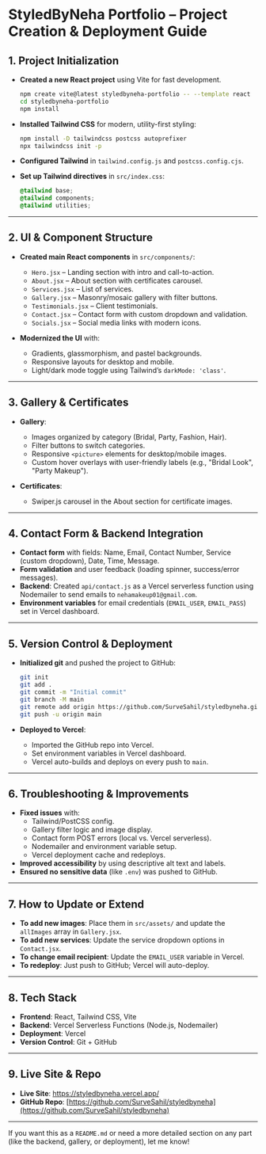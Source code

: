 # StyledByNeha Portfolio – Project Creation & Deployment Guide

## 1. **Project Initialization**

- **Created a new React project** using Vite for fast development.
  ```sh
  npm create vite@latest styledbyneha-portfolio -- --template react
  cd styledbyneha-portfolio
  npm install
  ```

- **Installed Tailwind CSS** for modern, utility-first styling:
  ```sh
  npm install -D tailwindcss postcss autoprefixer
  npx tailwindcss init -p
  ```

- **Configured Tailwind** in `tailwind.config.js` and `postcss.config.cjs`.
- **Set up Tailwind directives** in `src/index.css`:
  ```css
  @tailwind base;
  @tailwind components;
  @tailwind utilities;
  ```

---

## 2. **UI & Component Structure**

- **Created main React components** in `src/components/`:
  - `Hero.jsx` – Landing section with intro and call-to-action.
  - `About.jsx` – About section with certificates carousel.
  - `Services.jsx` – List of services.
  - `Gallery.jsx` – Masonry/mosaic gallery with filter buttons.
  - `Testimonials.jsx` – Client testimonials.
  - `Contact.jsx` – Contact form with custom dropdown and validation.
  - `Socials.jsx` – Social media links with modern icons.

- **Modernized the UI** with:
  - Gradients, glassmorphism, and pastel backgrounds.
  - Responsive layouts for desktop and mobile.
  - Light/dark mode toggle using Tailwind’s `darkMode: 'class'`.

---

## 3. **Gallery & Certificates**

- **Gallery**:
  - Images organized by category (Bridal, Party, Fashion, Hair).
  - Filter buttons to switch categories.
  - Responsive `<picture>` elements for desktop/mobile images.
  - Custom hover overlays with user-friendly labels (e.g., "Bridal Look", "Party Makeup").

- **Certificates**:
  - Swiper.js carousel in the About section for certificate images.

---

## 4. **Contact Form & Backend Integration**

- **Contact form** with fields: Name, Email, Contact Number, Service (custom dropdown), Date, Time, Message.
- **Form validation** and user feedback (loading spinner, success/error messages).
- **Backend**: Created `api/contact.js` as a Vercel serverless function using Nodemailer to send emails to `nehamakeup01@gmail.com`.
- **Environment variables** for email credentials (`EMAIL_USER`, `EMAIL_PASS`) set in Vercel dashboard.

---

## 5. **Version Control & Deployment**

- **Initialized git** and pushed the project to GitHub:
  ```sh
  git init
  git add .
  git commit -m "Initial commit"
  git branch -M main
  git remote add origin https://github.com/SurveSahil/styledbyneha.git
  git push -u origin main
  ```

- **Deployed to Vercel**:
  - Imported the GitHub repo into Vercel.
  - Set environment variables in Vercel dashboard.
  - Vercel auto-builds and deploys on every push to `main`.

---

## 6. **Troubleshooting & Improvements**

- **Fixed issues** with:
  - Tailwind/PostCSS config.
  - Gallery filter logic and image display.
  - Contact form POST errors (local vs. Vercel serverless).
  - Nodemailer and environment variable setup.
  - Vercel deployment cache and redeploys.
- **Improved accessibility** by using descriptive alt text and labels.
- **Ensured no sensitive data** (like `.env`) was pushed to GitHub.

---

## 7. **How to Update or Extend**

- **To add new images**: Place them in `src/assets/` and update the `allImages` array in `Gallery.jsx`.
- **To add new services**: Update the service dropdown options in `Contact.jsx`.
- **To change email recipient**: Update the `EMAIL_USER` variable in Vercel.
- **To redeploy**: Just push to GitHub; Vercel will auto-deploy.

---

## 8. **Tech Stack**

- **Frontend**: React, Tailwind CSS, Vite
- **Backend**: Vercel Serverless Functions (Node.js, Nodemailer)
- **Deployment**: Vercel
- **Version Control**: Git + GitHub

---

## 9. **Live Site & Repo**

- **Live Site**: https://styledbyneha.vercel.app/
- **GitHub Repo**: [https://github.com/SurveSahil/styledbyneha](https://github.com/SurveSahil/styledbyneha)

---

If you want this as a `README.md` or need a more detailed section on any part (like the backend, gallery, or deployment), let me know!
